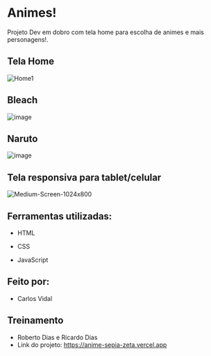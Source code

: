 # Animes! 
Projeto Dev em dobro com tela home para escolha de animes e mais personagens!.

## Tela Home
![Home1](https://github.com/vidalcarlos1/anime/assets/103275240/8c0b25ed-971c-4380-936b-76af3332c7e0)

## Bleach
![image](https://github.com/vidalcarlos1/anime/assets/103275240/42cd4908-a4a0-48d2-a9e1-eb6f801f9b05)

## Naruto
![image](https://github.com/vidalcarlos1/anime/assets/103275240/51dfc3a1-e1e9-4482-a058-f73c23e9bae2)

## Tela responsiva para tablet/celular 
![Medium-Screen-1024x800](https://github.com/vidalcarlos1/anime/assets/103275240/c6d89410-7e26-45be-9023-bf9b32503146)


## Ferramentas utilizadas:

* HTML

* CSS

* JavaScript

## Feito por:
* Carlos Vidal 

## Treinamento
* Roberto Dias e Ricardo Dias
* Link do projeto: https://anime-sepia-zeta.vercel.app
